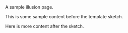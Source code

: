 ---
---

A sample illusion page.

This is some sample content before the template sketch.

<!-- Sketch file location, (pending organization) -->
<script src="illusion.js"></script>
<!-- Necessary element to position p5 canvas -->
<div id="sketch-div"></div>

Here is more content after the sketch.
